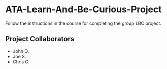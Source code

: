 # ATA-Learn-And-Be-Curious-Project

Follow the instructions in the course for completing the group LBC project.


## Project Collaborators
- John O.
- Joe S.
- Chris G.